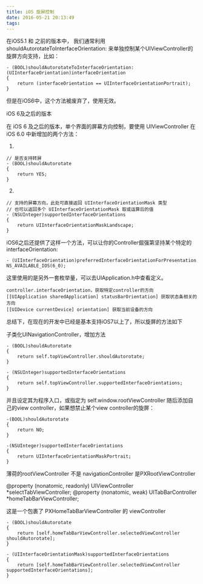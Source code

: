 ```yaml
---
title: iOS 旋屏控制
date: 2016-05-21 20:13:49
tags:
---
```


在iOS5.1 和 之前的版本中， 我们通常利用 shouldAutorotateToInterfaceOrientation: 来单独控制某个UIViewController的旋屏方向支持，比如：
<!--more-->

``` objc
- (BOOL)shouldAutorotateToInterfaceOrientation:(UIInterfaceOrientation)interfaceOrientation
{
    return (interfaceOrientation == UIInterfaceOrientationPortrait);
}
```

但是在iOS6中，这个方法被废弃了，使用无效。

iOS 6及之后的版本

在 iOS 6 及之后的版本，单个界面的屏幕方向控制，要使用 UIViewController 在 iOS 6.0 中新增加的两个方法：

1.
``` objc
// 是否支持转屏
- (BOOL)shouldAutorotate
{
    return YES;
}
```

2.
``` objc
// 支持的屏幕方向，此处可直接返回 UIInterfaceOrientationMask 类型
// 也可以返回多个 UIInterfaceOrientationMask 取或运算后的值
- (NSUInteger)supportedInterfaceOrientations
{
    return UIInterfaceOrientationMaskLandscape;
}
```



iOS6之后还提供了这样一个方法，可以让你的Controller倔强第坚持某个特定的interfaceOrientation:


	- (UIInterfaceOrientation)preferredInterfaceOrientationForPresentation NS_AVAILABLE_IOS(6_0);


这里使用的是另外一套枚举量，可以去UIApplication.h中查看定义。

	controller.interfaceOrientation，获取特定controller的方向
	[[UIApplication sharedApplication] statusBarOrientation] 获取状态条相关的方向
	[[UIDevice currentDevice] orientation] 获取当前设备的方向

总结下，在现在的开发中已经是基本支持iOS7以上了，所以旋屏的方法如下


子类化UINavigationController，增加方法

	- (BOOL)shouldAutorotate
	{
	    return self.topViewController.shouldAutorotate;
	}

	- (NSUInteger)supportedInterfaceOrientations
	{
	    return self.topViewController.supportedInterfaceOrientations;
	}

并且设定其为程序入口，或指定为 self.window.rootViewController
随后添加自己的view controller，如果想禁止某个view controller的旋屏：

	-(BOOL)shouldAutorotate  
	{  
	    return NO;  
	}  
	  
	-(NSUInteger)supportedInterfaceOrientations  
	{  
	    return UIInterfaceOrientationMaskPortrait;  
	} 

薄荷的rootViewController 不是 navigationController 是PXRootViewController

@property (nonatomic, readonly) UIViewController *selectTabViewController;
@property (nonatomic, weak) UITabBarController *homeTabBarViewController;

这是一个包裹了 PXHomeTabBarViewController 的 viewController

	- (BOOL)shouldAutorotate
	{
	    return [self.homeTabBarViewController.selectedViewController shouldAutorotate];
	}

	- (UIInterfaceOrientationMask)supportedInterfaceOrientations
	{
	    return [self.homeTabBarViewController.selectedViewController supportedInterfaceOrientations];
	}


